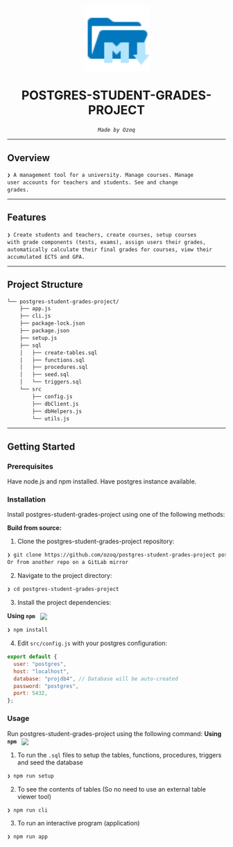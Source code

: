 <p align="center">
    <img src="https://raw.githubusercontent.com/PKief/vscode-material-icon-theme/ec559a9f6bfd399b82bb44393651661b08aaf7ba/icons/folder-markdown-open.svg" align="center" width="30%">
</p>
<p align="center"><h1 align="center">POSTGRES-STUDENT-GRADES-PROJECT</h1></p>
<p align="center">
	<em><code>Made by Ozoq</code></em>
</p>

---

##  Overview

<code>❯ A management tool for a university. Manage courses. Manage user accounts for teachers and students. See and change grades.</code>

---

##  Features

<code>❯ Create students and teachers, create courses, setup courses with grade components (tests, exams),
assign users their grades, automatically calculate their final grades for courses, view their accumulated ECTS and GPA.</code>

---

##  Project Structure

```sh
└── postgres-student-grades-project/
    ├── app.js
    ├── cli.js
    ├── package-lock.json
    ├── package.json
    ├── setup.js
    ├── sql
    │   ├── create-tables.sql
    │   ├── functions.sql
    │   ├── procedures.sql
    │   ├── seed.sql
    │   └── triggers.sql
    └── src
        ├── config.js
        ├── dbClient.js
        ├── dbHelpers.js
        └── utils.js
```

---
##  Getting Started

###  Prerequisites

Have node.js and npm installed.
Have postgres instance available.

###  Installation

Install postgres-student-grades-project using one of the following methods:

**Build from source:**

1. Clone the postgres-student-grades-project repository:
```sh
❯ git clone https://github.com/ozoq/postgres-student-grades-project postgres-student-grades-project
Or from another repo on a GitLab mirror
```

2. Navigate to the project directory:
```sh
❯ cd postgres-student-grades-project
```

3. Install the project dependencies:


**Using `npm`** &nbsp; [<img align="center" src="https://img.shields.io/badge/npm-CB3837.svg?style={badge_style}&logo=npm&logoColor=white" />](https://www.npmjs.com/)

```sh
❯ npm install
```

4. Edit `src/config.js` with your postgres configuration:

```js
export default {
  user: "postgres",
  host: "localhost",
  database: "projdb4", // Database will be auto-created
  password: "postgres",
  port: 5432,
};
```

###  Usage
Run postgres-student-grades-project using the following command:
**Using `npm`** &nbsp; [<img align="center" src="https://img.shields.io/badge/npm-CB3837.svg?style={badge_style}&logo=npm&logoColor=white" />](https://www.npmjs.com/)

1. To run the `.sql` files to setup the tables, functions, procedures, triggers and seed the database
```sh
❯ npm run setup
```

2. To see the contents of tables (So no need to use an external table viewer tool)
```sh
❯ npm run cli
```
3. To run an interactive program (application)
```sh
❯ npm run app
```
